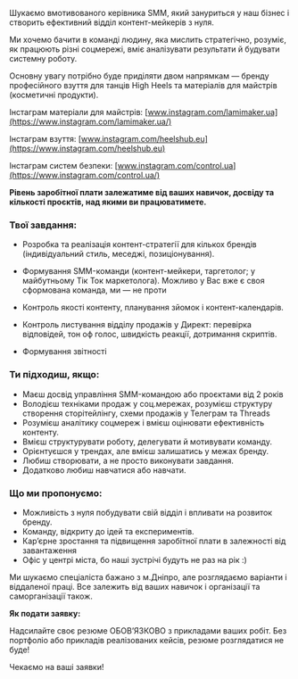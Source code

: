 Шукаємо вмотивованого керівника SMM, який зануриться у наш бізнес і створить
ефективний відділ контент-мейкерів з нуля.

Ми хочемо бачити в команді людину, яка мислить стратегічно, розуміє, як
працюють різні соцмережі, вміє аналізувати результати й будувати системну
роботу.

Основну увагу потрібно буде приділяти двом напрямкам — бренду професійного
взуття для танців High Heels та матеріалів для майстрів (косметичні продукти).

Інстаграм матеріали для майстрів:
[www.instagram.com/lamimaker.ua](https://www.instagram.com/lamimaker.ua/)

Інстаграм взуття:
[www.instagram.com/heelshub.eu](https://www.instagram.com/heelshub.eu)

Інстаграм систем безпеки:
[www.instagram.com/control.ua](https://www.instagram.com/control.ua/)

**Рівень заробітної плати залежатиме від ваших навичок, досвіду та кількості
проєктів, над якими ви працюватимете.**

### Твої завдання:

  * Розробка та реалізація контент-стратегії для кількох брендів (індивідуальний стиль, меседжі, позиціонування).

  * Формування SMM-команди (контент-мейкери, таргетолог; у майбутньому Тік Ток маркетолога). Можливо у Вас вже є своя сформована команда, ми — не проти

  * Контроль якості контенту, планування зйомок і контент-календарів.

  * Контроль листування відділу продажів у Директ: перевірка відповідей, тон оф голос, швидкість реакції, дотримання скриптів.

  * Формування звітності

### Ти підходиш, якщо:

  * Маєш досвід управління SMM-командою або проєктами від 2 років
  * Володієш техніками продаж у соц.мережах, розумієш структуру створення сторітейлінгу, схеми продажів у Телеграм та Threads
  * Розумієш аналітику соцмереж і вмієш оцінювати ефективність контенту.
  * Вмієш структурувати роботу, делегувати й мотивувати команду.
  * Орієнтуєшся у трендах, але вмієш залишатись у межах бренду.
  * Любиш створювати, а не просто виконувати завдання.
  * Додатково любиш навчатися або навчати.

### Що ми пропонуємо:

  * Можливість з нуля побудувати свій відділ і впливати на розвиток бренду.
  * Команду, відкриту до ідей та експериментів.
  * Кар’єрне зростання та підвищення заробітної плати в залежності від завантаження
  * Офіс у центрі міста, бо наші зустрічі будуть не раз на рік :)

Ми шукаємо спеціаліста бажано з м.Дніпро, але розглядаємо варіанти і
віддаленої праці. Все залежить від ваших навичок і організації та
саморганізації також.

**Як подати заявку:**

Надсилайте своє резюме ОБОВ’ЯЗКОВО з прикладами ваших робіт. Без портфоліо або
прикладів реалізованих кейсів, резюме розглядатися не буде!

Чекаємо на ваші заявки!
